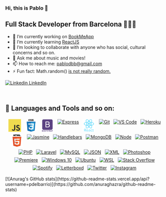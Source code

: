 
### Hi, this is Pablo 👋

<!--
**pdelbarrio/pdelbarrio** is a ✨ _special_ ✨ repository because its `README.md` (this file) appears on your GitHub profile.

Here are some ideas to get you started: -->
## Full Stack Developer from Barcelona 👨🏼‍💻

- 🔭 I’m currently working on <a href="https://github.com/Susana-Prado/BookMeApp" target="_blank" > BookMeApp </a>
- 🌱 I’m currently learning <a href="https://es.reactjs.org/" target="_blank"> ReactJS </a>
- 👯 I’m looking to collaborate with anyone who has social, cultural concerns and so on.
- 💬 Ask me about music and movies!
- 📫 How to reach me: <a href="mailto:pablodbb@gmail.com">pablodbb@gmail.com</a>
- ⚡ Fun fact: Math.random() <a href="https://hackernoon.com/how-does-javascripts-math-random-generate-random-numbers-ef0de6a20131" target="_blank">is not really random.</a>

[![Linkedin](https://i.stack.imgur.com/gVE0j.png) LinkedIn](https://www.linkedin.com/in/pablo-del-barrio/)


<br />

## 🧰 Languages and Tools and so on:
<p align="center">
<a href="https://developer.mozilla.org/es/docs/Web/JavaScript"> <img src="https://raw.githubusercontent.com/github/explore/80688e429a7d4ef2fca1e82350fe8e3517d3494d/topics/javascript/javascript.png" alt="Javascript" height="40" style="vertical-align:top; margin:4px"></a>
<a href="https://www.w3schools.com/css/"><img src="https://raw.githubusercontent.com/devicons/devicon/master/icons/css3/css3-original-wordmark.svg" alt="CSS" height="40" style="vertical-align:top; margin:4px"></a>
<a href="https://getbootstrap.com/"><img src="https://raw.githubusercontent.com/devicons/devicon/master/icons/bootstrap/bootstrap-plain-wordmark.svg" alt="Bootstrap" height="40" style="vertical-align:top; margin:4px"></a>
<a href="https://expressjs.com/"><img src="https://camo.githubusercontent.com/b7e5d0b14a1a7589dfd12e716a8e34f2348b6e6e068ec2f9e10cc4c0e97c43c8/68747470733a2f2f7265732e636c6f7564696e6172792e636f6d2f646b6576636d7a33692f696d6167652f75706c6f61642f625f7267623a6666666666662f76313632303530363333342f506572736f6e616c2f47697468756225323066726f6e74253230726561646d652f657870726573736a735f64626c6372762e706e67" alt="Express" height="40" style="vertical-align:top; margin:4px"></a>
<a href="https://reactjs.org/"><img src="https://raw.githubusercontent.com/devicons/devicon/master/icons/react/react-original-wordmark.svg" alt="React" height="40" style="vertical-align:top; margin:4px"></a>
<a href="https://git-scm.com/"><img src="https://camo.githubusercontent.com/fbfcb9e3dc648adc93bef37c718db16c52f617ad055a26de6dc3c21865c3321d/68747470733a2f2f7777772e766563746f726c6f676f2e7a6f6e652f6c6f676f732f6769742d73636d2f6769742d73636d2d69636f6e2e737667" alt="Git" height="40" style="vertical-align:top; margin:4px"></a>
<a href="https://code.visualstudio.com/"><img src="https://camo.githubusercontent.com/9ac774797670762d9e6338d7ee490fc1c98d6939d1af58c052a678d004594915/68747470733a2f2f7265732e636c6f7564696e6172792e636f6d2f646b6576636d7a33692f696d6167652f75706c6f61642f76313632303530363333382f506572736f6e616c2f47697468756225323066726f6e74253230726561646d652f7673636f64655f6239646c6f382e737667" alt="VS Code" height="40" style="vertical-align:top; margin:4px"></a>
<a href="https://heroku.com/"><img src="https://camo.githubusercontent.com/df12cb598044a3f38efc1f45e3580558c324cf8789b79487125044eeebcc4dee/68747470733a2f2f7777772e766563746f726c6f676f2e7a6f6e652f6c6f676f732f6865726f6b752f6865726f6b752d69636f6e2e737667" alt="Heroku" height="40" style="vertical-align:top; margin:4px"></a>
<a href="https://developer.mozilla.org/es/docs/orphaned/Web/Guide/HTML/HTML5"><img src="https://raw.githubusercontent.com/devicons/devicon/master/icons/html5/html5-original-wordmark.svg" alt="HTML" height="40" style="vertical-align:top; margin:4px"></a>
<a href="https://jasmine.github.io/"><img src="https://camo.githubusercontent.com/b7bcf38107c15d49ce51fa0bc14fb230560a7ba3925d561b6b3b0f5dcb38bb42/68747470733a2f2f7777772e766563746f726c6f676f2e7a6f6e652f6c6f676f732f6a61736d696e652f6a61736d696e652d69636f6e2e737667" alt="Jasmine" height="40" style="vertical-align:top; margin:4px"></a>
<a href="https://handlebarsjs.com/"><img src="https://handlebarsjs.com/images/handlebars_logo.png" alt="Handlebars" height="40" style="vertical-align:top; margin:4px"></a>
<a href="https://www.mongodb.com/es"><img src="https://camo.githubusercontent.com/b228af733a85c755063f4e689784a1ccbd6f2b48a0832978c1705ac941dea110/68747470733a2f2f7265732e636c6f7564696e6172792e636f6d2f646b6576636d7a33692f696d6167652f75706c6f61642f76313632303530363333372f506572736f6e616c2f47697468756225323066726f6e74253230726561646d652f6d6f6e676f64625f7178626d70652e706e67" alt="MongoDB" height="40" style="vertical-align:top; margin:4px"></a>
<a href="https://nodejs.org/es/"><img src="https://camo.githubusercontent.com/6b35cd9eebbc3210b0ed498d84214205317e54f2ed803e6440fd232c2aad2cdf/68747470733a2f2f7265732e636c6f7564696e6172792e636f6d2f646b6576636d7a33692f696d6167652f75706c6f61642f76313632303530363333372f506572736f6e616c2f47697468756225323066726f6e74253230726561646d652f6e6f64655f7767623869342e706e67" alt="Node" height="40" style="vertical-align:top; margin:4px"></a>
<a href="https://www.postman.com/"><img src="https://camo.githubusercontent.com/93b32389bf746009ca2370de7fe06c3b5146f4c99d99df65994f9ced0ba41685/68747470733a2f2f7777772e766563746f726c6f676f2e7a6f6e652f6c6f676f732f676574706f73746d616e2f676574706f73746d616e2d69636f6e2e737667" alt="Postman" height="40" style="vertical-align:top; margin:4px"></a>
<a href="https://www.php.net/"><img src="https://upload.wikimedia.org/wikipedia/commons/thumb/2/27/PHP-logo.svg/1067px-PHP-logo.svg.png" alt="PHP" height="40" style="vertical-align:top; margin:4px"></a>
<a href="https://laravel.com/"><img src="https://upload.wikimedia.org/wikipedia/commons/thumb/9/9a/Laravel.svg/1200px-Laravel.svg.png" alt="Laravel" height="40" style="vertical-align:top; margin:4px"></a>
<a href="https://www.mysql.com/"><img src="https://e7.pngegg.com/pngimages/747/798/png-clipart-mysql-mysql.png" alt="MySQL" height="40" style="vertical-align:top; margin:4px"></a>
<a href="https://www.json.org/json-es.html"><img src="https://oracle-patches.com/images/2019/07/12/JSON_large.jpg" alt="JSON" height="40" style="vertical-align:top; margin:4px"></a>
<a href="https://developer.mozilla.org/es/docs/Web/XML/XML_introduction"><img src="https://www.pnguniverse.com/wp-content/uploads/2020/12/xml.png" alt="XML" height="40" style="vertical-align:top; margin:4px"></a>
<a href="https://www.adobe.com/es/products/photoshop.html"><img src="https://encrypted-tbn0.gstatic.com/images?q=tbn:ANd9GcTyqCga05i6v6rhqKhZALTzuqHL5vLUp4IQd7W2RbkBbDWI7HjFxq2NmKokKXBzG5kLFIw&usqp=CAU" alt="Photoshop" height="40" style="vertical-align:top; margin:4px"></a>
<a href="https://www.adobe.com/es/products/premiere.html"><img src="https://logodownload.org/wp-content/uploads/2019/10/adobe-premiere-pro-logo-3.png" alt="Premiere" height="40" style="vertical-align:top; margin:4px"></a>
<a href="https://www.microsoft.com/es-es/software-download/windows10"><img src="https://imagenpng.com/wp-content/uploads/2015/06/Windows-10.png" alt="Windows 10" height="40" style="vertical-align:top; margin:4px"></a>
<a href="https://ubuntu.com/download"><img src="https://lh3.googleusercontent.com/proxy/pmGqnghYOHksXAWo_FpEBwx884hYctQrV32ax3Oe1ZZjot7ZRrWUXXmIktwn_lKmbLRd9qu0yTO2kbm2ROLxSQW0-W3zIVvy9KrTiTL9cA" alt="Ubuntu" height="40" style="vertical-align:top; margin:4px"></a>
<a href="https://es.wikipedia.org/wiki/Windows_Subsystem_for_Linux"><img src="https://cdn.vox-cdn.com/thumbor/ltUW2EQSurxk3qPj_dt2TivIU80=/1400x1050/filters:format(jpeg)/cdn.vox-cdn.com/uploads/chorus_asset/file/19884401/linuxwindows.jpg" alt="WSL" height="40" style="vertical-align:top; margin:4px"></a>
<a href="https://stackoverflow.com/users/15954112/pablo-del-barrio"><img src="https://upload.wikimedia.org/wikipedia/commons/thumb/e/ef/Stack_Overflow_icon.svg/768px-Stack_Overflow_icon.svg.png" alt="Stack Overflow" height="40" style="vertical-align:top; margin:4px"></a>
<a href="https://open.spotify.com/user/missenthrop"><img src="https://upload.wikimedia.org/wikipedia/commons/thumb/7/71/Spotify.png/900px-Spotify.png" alt="Spotify" height="40" style="vertical-align:top; margin:4px"></a>
<a href="https://letterboxd.com/pablodelbarrio/"><img src="https://w7.pngwing.com/pngs/183/847/png-transparent-letterboxd-iphone-app-store-film-iphone-electronics-orange-sphere-thumbnail.png" alt="Letterboxd" height="40" style="vertical-align:top; margin:4px"></a>
<a href="https://twitter.com/pablo_delbarrio"><img src="https://thumbs.dreamstime.com/b/icono-del-logo-de-twitter-voronezh-rusia-noviembre-cuadrado-en-color-azul-claro-164586095.jpg" alt="Twitter" height="40" style="vertical-align:top; margin:4px"></a>
<a href="https://www.instagram.com/pablo.del.barrio/"><img src="https://www.vinci-energies.es/content/uploads/sites/19/2020/02/instagram-png-instagram-png-logo-1455.png" alt="Instagram" height="40" style="vertical-align:top; margin:4px"></a>

</p>


<p>
[![Anurag's GitHub stats](https://github-readme-stats.vercel.app/api?username=pdelbarrio)](https://github.com/anuraghazra/github-readme-stats)
</p>
